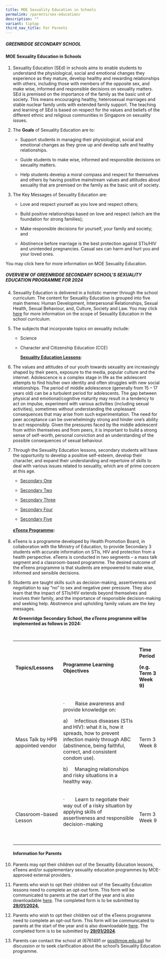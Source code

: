 ```yaml
---
title: MOE Sexuality Education in Schools
permalink: /parents/sex-education/
description: ""
variant: tiptap
third_nav_title: For Parents
---
```

<h5><strong>GREENRIDGE SECONDARY SCHOOL</strong></h5>
<p><strong>MOE Sexuality Education in Schools</strong>
</p>
<h4></h4>
<ol data-tight="true" class="tight">
<li>
<p>Sexuality Education (SEd) in schools aims to enable students to understand
the physiological, social and emotional changes they experience as they
mature, develop healthy and rewarding relationships with others, including
those with members of the opposite sex, and make wise, informed and responsible
decisions on sexuality matters. SEd is premised on the importance of the
family as the basic unit of society. This means encouraging healthy, heterosexual
marriages and stable nuclear family units with extended family support.
The teaching and learning of SEd is based on respect for the values and
beliefs of the different ethnic and religious communities in Singapore
on sexuality issues.</p>
</li>
<li>
<p>The <strong>Goals</strong> of Sexuality Education are to:</p>
<ul data-tight="true" class="tight">
<li>
<p>Support students in managing their physiological, social and emotional
changes as they grow up and develop safe and healthy relationships.</p>
</li>
<li>
<p>Guide students to make wise, informed and responsible decisions on sexuality
matters.</p>
</li>
<li>
<p>Help students develop a moral compass and respect for themselves and others
by having positive mainstream values and attitudes about sexuality that
are premised on the family as the basic unit of society.</p>
</li>
</ul>
<p></p>
</li>
<li>
<p>The Key Messages of Sexuality Education are:</p>
<p></p>
<ul data-tight="true" class="tight">
<li>
<p>Love and respect yourself as you love and respect others;</p>
</li>
<li>
<p>Build positive relationships based on love and respect (which are the
foundation for strong families);</p>
</li>
<li>
<p>Make responsible decisions for yourself, your family and society; and</p>
</li>
<li>
<p>Abstinence before marriage is the best protection against STIs/HIV and
unintended pregnancies. Casual sex can harm and hurt you and your loved
ones.</p>
</li>
</ul>
</li>
</ol>
<p>You may click here for more information on MOE Sexuality Education.</p>
<h5><strong>OVERVIEW OF GREENRIDGE SECONDARY SCHOOL’S SEXUALITY EDUCATION PROGRAMME FOR 2024</strong></h5>
<ol start="4">
<li>
<p>Sexuality Education is delivered in a holistic manner through the school
curriculum. The content for Sexuality Education is grouped into five main
themes: Human Development, Interpersonal Relationships, Sexual Health,
Sexual Behaviour, and, Culture, Society and Law. You may click <a href="https://go.gov.sg/moe-sexuality-education-scope" rel="noopener noreferrer nofollow" target="_blank">here</a> for
more information on the scope of Sexuality Education in the school curriculum.</p>
<p></p>
</li>
<li>
<p>The subjects that incorporate topics on sexuality include:</p>
<ul data-tight="true" class="tight">
<li>
<p>Science</p>
</li>
<li>
<p>Character and Citizenship Education (CCE)</p>
<p></p>
<p></p>
<p><strong><u>Sexuality Education Lessons</u></strong>:</p>
</li>
</ul>
</li>
<li>
<p>The values and attitudes of our youth towards sexuality are increasingly
shaped by their peers, exposure to the media, popular culture and the internet.
Adolescence is a complex stage in life as the adolescent attempts to find
his/her own identity and often struggles with new social relationships.
The period of middle adolescence (generally from 15 – 17 years old) can
be a turbulent period for adolescents. The gap between physical and emotional/cognitive
maturity may result in a tendency to act on impulse, experiment with various
activities (including sexual activities), sometimes without understanding
the unpleasant consequences that may arise from such experimentation. The
need for peer acceptance can be overwhelmingly strong and hinder one’s
ability to act responsibly. Given the pressures faced by the middle adolescent
from within themselves and from peers, it is important to build a strong
sense of self-worth, personal conviction and an understanding of the possible
consequences of sexual behaviour.</p>
<p></p>
</li>
<li>
<p>Through the Sexuality Education lessons, secondary students will have
the opportunity to develop a positive self-esteem, develop their character,
and expand their understanding and repertoire of skills to deal with various
issues related to sexuality, which are of prime concern at this age.</p>
<ul data-tight="true" class="tight">
<li>
<p><a href="/files/CCE/SED 2024/2024_s1.pdf" rel="noopener noreferrer nofollow" target="_blank">Secondary One</a>
</p>
</li>
<li>
<p><a href="/files/CCE/SED 2024/2024_s2.pdf" rel="noopener noreferrer nofollow" target="_blank">Secondary Two</a>
</p>
</li>
<li>
<p><a href="/files/CCE/SED 2024/2024_s3.pdf" rel="noopener noreferrer nofollow" target="_blank">Secondary Three</a>
</p>
</li>
<li>
<p><a href="/files/CCE/SED 2024/2024_s4.pdf" rel="noopener noreferrer nofollow" target="_blank">Secondary Four</a>
</p>
</li>
<li>
<p><a href="/files/CCE/SED 2024/2024_s5.pdf" rel="noopener noreferrer nofollow" target="_blank">Secondary Five</a>
</p>
</li>
</ul>
<h4><strong><em><u>eTeens</u></em><u> Programme</u></strong>:</h4>
<p></p>
</li>
<li>
<p>eTeens is a programme developed by Health Promotion Board, in collaboration
with the Ministry of Education, to provide Secondary 3 students with accurate
information on STIs, HIV and protection from a health perspective. eTeens
is conducted in two segments – a mass talk segment and a classroom-based
programme. The desired outcome of the eTeens programme is that students
are empowered to make wise, informed and sensible decisions.</p>
<p></p>
</li>
<li>
<p>Students are taught skills such as decision-making, assertiveness and
negotiation to say “no” to sex and negative peer pressure. They also learn
that the impact of STIs/HIV extends beyond themselves and involves their
family, and the importance of responsible decision-making and seeking help.
Abstinence and upholding family values are the key messages.</p>
<p><strong>At Greenridge Secondary School, the <em>eTeens</em> programme will be implemented as follows in 2024:</strong>
</p>
<p><strong>&nbsp;</strong>
</p>
<table style="minWidth: 75px">
<colgroup>
<col>
<col>
<col>
</colgroup>
<tbody>
<tr>
<td rowspan="1" colspan="1">
<p><strong>Topics/Lessons</strong>
</p>
</td>
<td rowspan="1" colspan="1">
<p><strong>Programme Learning Objectives</strong>
</p>
</td>
<td rowspan="1" colspan="1">
<p><strong>Time Period</strong>
</p>
<p><strong>(e.g. Term 3 Week 9)</strong>
</p>
</td>
</tr>
<tr>
<td rowspan="1" colspan="1">
<p>Mass Talk by HPB appointed vendor</p>
</td>
<td rowspan="1" colspan="1">
<p>·&nbsp;&nbsp;&nbsp;&nbsp;&nbsp;&nbsp;&nbsp; Raise awareness and provide
knowledge on:</p>
<p>a)&nbsp;&nbsp;&nbsp;&nbsp; Infectious diseases (STIs and HIV): what it
is, how it spreads, how to prevent infection mainly through ABC (abstinence,
being faithful, correct, and consistent condom use).</p>
<p>b)&nbsp;&nbsp;&nbsp;&nbsp; Managing relationships and risky situations
in a healthy way.</p>
</td>
<td rowspan="1" colspan="1">
<p>Term 3 Week 8</p>
</td>
</tr>
<tr>
<td rowspan="1" colspan="1">
<p>Classroom-based Lesson</p>
</td>
<td rowspan="1" colspan="1">
<p>·&nbsp;&nbsp;&nbsp;&nbsp;&nbsp;&nbsp;&nbsp; Learn to negotiate their way
out of a risky situation by applying skills of assertiveness and responsible
decision-making</p>
<p>&nbsp;</p>
</td>
<td rowspan="1" colspan="1">
<p>Term 3 Week 9</p>
</td>
</tr>
</tbody>
</table>
<p></p>
<h4><strong>Information for Parents</strong></h4>
</li>
<li>
<p>Parents may opt their children out of the Sexuality Education lessons,
eTeens and/or supplementary sexuality education programmes by MOE-approved
external providers.</p>
<p></p>
</li>
<li>
<p>Parents who wish to opt their children out of the Sexuality Education
lessons need to complete an opt-out form. This form will be communicated
to parents at the start of the year and is also downloadable <a href="/files/CCE/SED 2024/parents_opt_out_2024.pdf" rel="noopener noreferrer nofollow" target="_blank">here</a>.
The completed form is to be submitted by <strong><u>29/01/2024.</u></strong>
</p>
<p></p>
</li>
<li>
<p>Parents who wish to opt their children out of the eTeens programme need
to complete an opt-out form. This form will be communicated to parents
at the start of the year and is also downloadable <a href="/files/CCE/SED 2024/eteens2024.pdf" rel="noopener noreferrer nofollow" target="_blank">here</a>. The completed form
is to be submitted by <strong><u>29/01/2024</u></strong>.</p>
<p></p>
</li>
<li>
<p>Parents can contact the school at (6761491 or <a href="mailto:gss@moe.edu.sg" rel="noopener noreferrer nofollow" target="_blank">gss@moe.edu.sg</a>) for discussion or to seek
clarification about the school’s Sexuality Education programme.</p>
</li>
</ol>
<p></p>
<p></p>